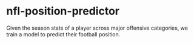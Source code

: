 # nfl-position-predictor
Given the season stats of a player across major offensive categories, we train a model to predict their football position.
